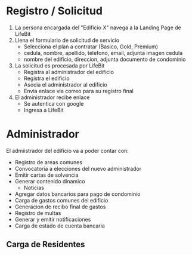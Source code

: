 # Registro / Solicitud
1. La persona encargada del "Edificio X" navega a la Landing Page de LifeBit
2. Llena el formulario de solicitud de servicio
    - Selecciona el plan a contratar (Basico, Gold, Premium)
    - cedula, nombre, apellido, telefono, email, adjunta imagen cedula
    - nombre del edificio, direccion, adjunta documento de condominio
3. La solicitud es procesada por LifeBit
   - Registra al administrador del edificio
   - Registra el edificio
   - Asocia el administrador al edificio
   - Envia enlace via correo para su registro final
4. El administrador recibe enlace
   - Se autentica con google
   - Ingresa a LifeBit
# Administrador
El admiistrador del edificio va a poder contar con:
- Registro de areas comunes
- Convocatoria a elecciones del nuevo administrador
- Emitir cartas de solvencia
- Generar contenido dinamico
  - Noticias
- Agregar datos bancarios para pago de condominio
- Carga de gastos comunes del edificio
- Generacion de recibo final de gastos
- Registro de multas
- Generar y emitir notificaciones
- Carga de estado de cuenta bancaria
  
## Carga de Residentes

